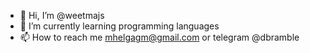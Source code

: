 - 👋 Hi, I’m @weetmajs
- 🌱 I’m currently learning programming languages
- 📫 How to reach me mhelgagm@gmail.com or telegram @dbramble

<!---
weetmajs/weetmajs is a ✨ special ✨ repository because its `README.md` (this file) appears on your GitHub profile.
You can click the Preview link to take a look at your changes.
--->

